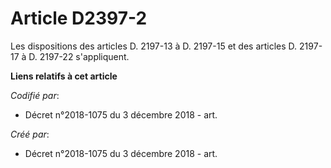 # Article D2397-2

Les dispositions des articles D. 2197-13 à D. 2197-15 et des articles D. 2197-17 à D. 2197-22 s'appliquent.

**Liens relatifs à cet article**

_Codifié par_:

  - Décret n°2018-1075 du 3 décembre 2018 - art.

_Créé par_:

  - Décret n°2018-1075 du 3 décembre 2018 - art.
